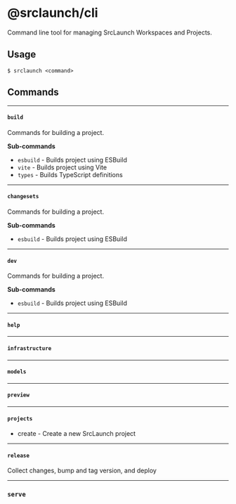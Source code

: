 # @srclaunch/cli

Command line tool for managing SrcLaunch Workspaces and Projects.

## Usage

`$ srclaunch <command>`

## Commands

---

#### `build`

Commands for building a project.

**Sub-commands**

- `esbuild` - Builds project using ESBuild
- `vite` - Builds project using Vite
- `types` - Builds TypeScript definitions

---

#### `changesets`

Commands for building a project.

**Sub-commands**

- `esbuild` - Builds project using ESBuild

---

#### `dev`

Commands for building a project.

**Sub-commands**

- `esbuild` - Builds project using ESBuild

---

#### `help`

---

#### `infrastructure`

---

#### `models`

---

#### `preview`

---

#### `projects`

- create - Create a new SrcLaunch project

---

#### `release`

Collect changes, bump and tag version, and deploy

---

### `serve`
